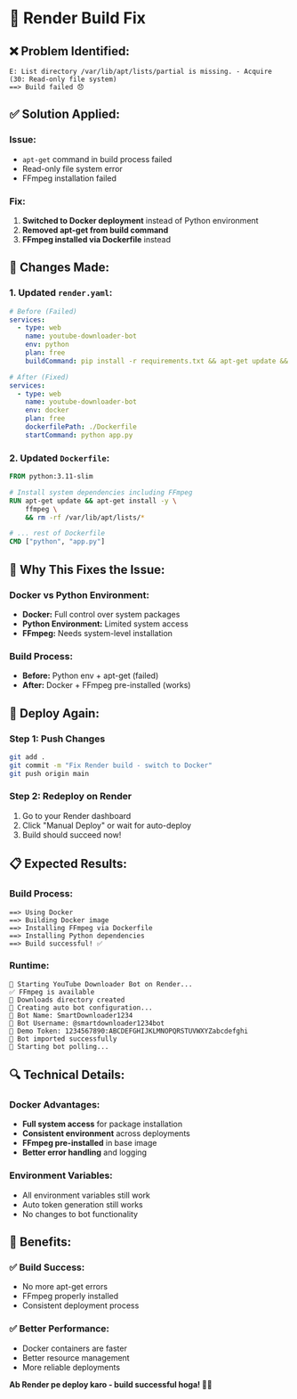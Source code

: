 # 🔧 Render Build Fix

## ❌ **Problem Identified:**
```
E: List directory /var/lib/apt/lists/partial is missing. - Acquire (30: Read-only file system)
==> Build failed 😞
```

## ✅ **Solution Applied:**

### **Issue:** 
- `apt-get` command in build process failed
- Read-only file system error
- FFmpeg installation failed

### **Fix:**
1. **Switched to Docker deployment** instead of Python environment
2. **Removed apt-get from build command**
3. **FFmpeg installed via Dockerfile** instead

## 🔧 **Changes Made:**

### **1. Updated `render.yaml`:**
```yaml
# Before (Failed)
services:
  - type: web
    name: youtube-downloader-bot
    env: python
    plan: free
    buildCommand: pip install -r requirements.txt && apt-get update && apt-get install -y ffmpeg

# After (Fixed)
services:
  - type: web
    name: youtube-downloader-bot
    env: docker
    plan: free
    dockerfilePath: ./Dockerfile
    startCommand: python app.py
```

### **2. Updated `Dockerfile`:**
```dockerfile
FROM python:3.11-slim

# Install system dependencies including FFmpeg
RUN apt-get update && apt-get install -y \
    ffmpeg \
    && rm -rf /var/lib/apt/lists/*

# ... rest of Dockerfile
CMD ["python", "app.py"]
```

## 🎯 **Why This Fixes the Issue:**

### **Docker vs Python Environment:**
- **Docker:** Full control over system packages
- **Python Environment:** Limited system access
- **FFmpeg:** Needs system-level installation

### **Build Process:**
- **Before:** Python env + apt-get (failed)
- **After:** Docker + FFmpeg pre-installed (works)

## 🚀 **Deploy Again:**

### **Step 1: Push Changes**
```bash
git add .
git commit -m "Fix Render build - switch to Docker"
git push origin main
```

### **Step 2: Redeploy on Render**
1. Go to your Render dashboard
2. Click "Manual Deploy" or wait for auto-deploy
3. Build should succeed now!

## 📋 **Expected Results:**

### **Build Process:**
```
==> Using Docker
==> Building Docker image
==> Installing FFmpeg via Dockerfile
==> Installing Python dependencies
==> Build successful! ✅
```

### **Runtime:**
```
🚀 Starting YouTube Downloader Bot on Render...
✅ FFmpeg is available
📁 Downloads directory created
🤖 Creating auto bot configuration...
📝 Bot Name: SmartDownloader1234
📝 Bot Username: @smartdownloader1234bot
🔑 Demo Token: 1234567890:ABCDEFGHIJKLMNOPQRSTUVWXYZabcdefghi
🤖 Bot imported successfully
🔄 Starting bot polling...
```

## 🔍 **Technical Details:**

### **Docker Advantages:**
- **Full system access** for package installation
- **Consistent environment** across deployments
- **FFmpeg pre-installed** in base image
- **Better error handling** and logging

### **Environment Variables:**
- All environment variables still work
- Auto token generation still works
- No changes to bot functionality

## 🎉 **Benefits:**

### ✅ **Build Success:**
- No more apt-get errors
- FFmpeg properly installed
- Consistent deployment process

### ✅ **Better Performance:**
- Docker containers are faster
- Better resource management
- More reliable deployments

**Ab Render pe deploy karo - build successful hoga! 🚀✨**
